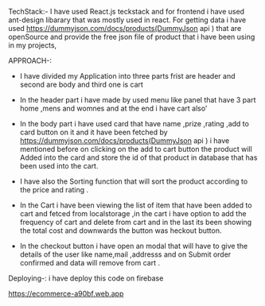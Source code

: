 TechStack:- I have used React.js teckstack and for frontend i have used ant-design libarary that was mostly used in react. For getting data i have used https://dummyjson.com/docs/products(DummyJson api ) that are openSource and provide the free json file of product that i have been using in my projects,

APPROACH-:

- I have divided my Application into three parts frist are header and second are body and third one is cart

- In the header part i have made by used menu like panel that have 3 part home ,mens and womnes and at the end i have cart also'

- In the body part i have used card that have name ,prize ,rating ,add to card button on it and it have been fetched by https://dummyjson.com/docs/products(DummyJson api ) i have mentioned before on clicking on the add to cart button the product will Added into the card and store the id of that product in database that has been used into the cart.

- I have also the Sorting function that will sort the product according to the price and rating .

- In the Cart i have been viewing the list of item that have been added to cart and fetced from localstorage ,in the cart i have option to add the frequency of cart and delete from cart and in the last its been showing the total cost and downwards the button was heckout button.

- In the checkout button i have open an modal that will have to give the details of the user like name,mail ,addresss and on Submit order confirmed and data will remove from cart .

Deploying-:
i have deploy this code on firebase

https://ecommerce-a90bf.web.app
